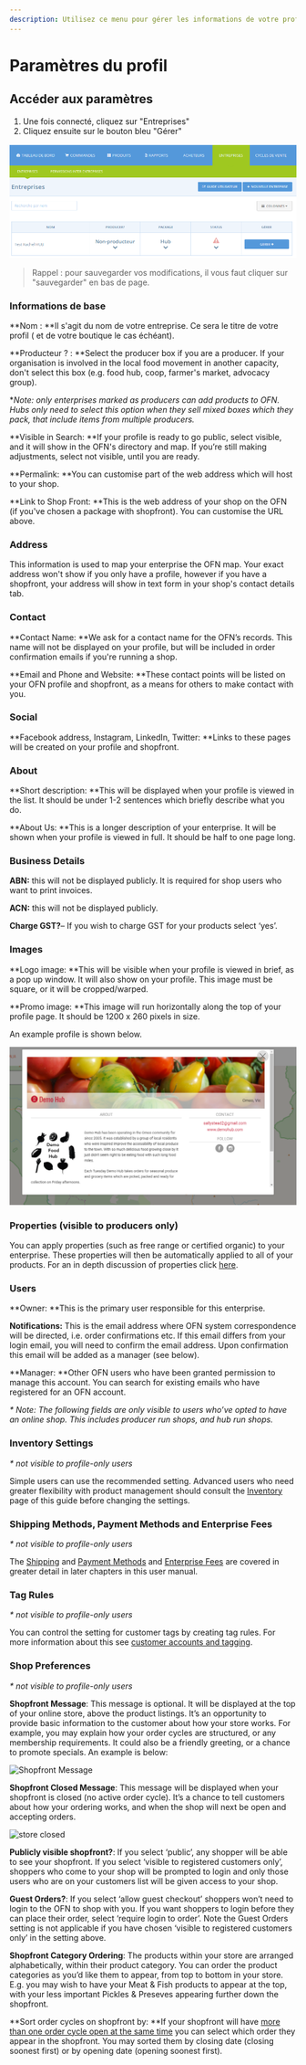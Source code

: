 ```yaml
---
description: Utilisez ce menu pour gérer les informations de votre profil
---
```


# Paramètres du profil

## Accéder aux paramètres

1. Une fois connecté, cliquez sur "Entreprises"
2. Cliquez ensuite sur le bouton bleu "Gérer"

![](../.gitbook/assets/image%20%282%29.png)

> Rappel : pour sauvegarder vos modifications, il vous faut cliquer sur "sauvegarder" en bas de page.

### Informations de base

**Nom : **Il s'agit du nom de votre entreprise. Ce sera le titre de votre profil \( et de votre boutique le cas échéant\).

**Producteur ? : **Select the producer box if you are a producer. If your organisation is involved in the local food movement in another capacity, don't select this box \(e.g. food hub, coop, farmer's market, advocacy group\).

\*_Note: only enterprises marked as producers can add products to OFN. Hubs only need to select this option when they sell mixed boxes which they pack, that include items from multiple producers._

**Visible in Search: **If your profile is ready to go public, select visible, and it will show in the OFN's directory and map. If you’re still making adjustments, select not visible, until you are ready.

**Permalink: **You can customise part of the web address which will host to your shop.

**Link to Shop Front: **This is the web address of your shop on the OFN \(if you've chosen a package with shopfront\). You can customise the URL above.

### Address

This information is used to map your enterprise the OFN map. Your exact address won't show if you only have a profile, however if you have a shopfront, your address will show in text form in your shop's contact details tab.

### Contact

**Contact Name: **We ask for a contact name for the OFN’s records. This name will not be displayed on your profile, but will be included in order confirmation emails if you're running a shop.

**Email and Phone and Website: **These contact points will be listed on your OFN profile and shopfront, as a means for others to make contact with you.

### Social

**Facebook address, Instagram, LinkedIn, Twitter: **Links to these pages will be created on your profile and shopfront.

### About

**Short description: **This will be displayed when your profile is viewed in the list. It should be under 1-2 sentences which briefly describe what you do.

**About Us: **This is a longer description of your enterprise. It will be shown when your profile is viewed in full. It should be half to one page long.

### Business Details

**ABN:** this will not be displayed publicly. It is required for shop users who want to print invoices.

**ACN:** this will not be displayed publicly.

**Charge GST?**– If you wish to charge GST for your products select ‘yes’.

### Images

**Logo image: **This will be visible when your profile is viewed in brief, as a pop up window. It will also show on your profile. This image must be square, or it will be cropped/warped.

**Promo image: **This image will run horizontally along the top of your profile page. It should be 1200 x 260 pixels in size.

An example profile is shown below.

![](../.gitbook/assets/demo-profile.png)

### Properties \(visible to producers only\)

You can apply properties \(such as free range or certified organic\) to your enterprise. These properties will then be automatically applied to all of your products. For an in depth discussion of properties click [here](../fonctionnalites-avancees/produits/product-properties.md).

### Users

**Owner: **This is the primary user responsible for this enterprise.

**Notifications:** This is the email address where OFN system correspondence will be directed, i.e. order confirmations etc. If this email differs from your login email, you will need to confirm the email address. Upon confirmation this email will be added as a manager \(see below\).

**Manager: **Other OFN users who have been granted permission to manage this account. You can search for existing emails who have registered for an OFN account.

_\* Note: The following fields are only visible to users who’ve opted to have an online shop. This includes producer run shops, and hub run shops._

### Inventory Settings

_\* not visible to profile-only users_

Simple users can use the recommended setting. Advanced users who need greater flexibility with product management should consult the [Inventory](../fonctionnalites-avancees/produits/inventory-tool.md) page of this guide before changing the settings.

### Shipping Methods, Payment Methods and Enterprise Fees

_\* not visible to profile-only users_

The [Shipping](types-de-livraisons.md) and [Payment Methods](https://github.com/ofnuserguidefr/guide-utilisateur-open-food-france/tree/f72c4e0a78bb6dc0c5b39249e706b0dbac84df5f/payment-methods-2.md) and [Enterprise Fees](frais-et-taxes.md) are covered in greater detail in later chapters in this user manual.

### Tag Rules

_\* not visible to profile-only users_

You can control the setting for customer tags by creating tag rules. For more information about this see [customer accounts and tagging](../fonctionnalites-avancees/mise-en-place-dune-boutique/customized-shopping-experience.md).

### Shop Preferences

_\* not visible to profile-only users_

**Shopfront Message**: This message is optional. It will be displayed at the top of your online store, above the product listings. It’s an opportunity to provide basic information to the customer about how your store works. For example, you may explain how your order cycles are structured, or any membership requirements. It could also be a friendly greeting, or a chance to promote specials. An example is below:

![Shopfront Message](https://openfoodnetwork.org/wp-content/uploads/2015/05/Shopfront-Message.png)

**Shopfront Closed Message**: This message will be displayed when your shopfront is closed \(no active order cycle\). It’s a chance to tell customers about how your ordering works, and when the shop will next be open and accepting orders.

![store closed](https://openfoodnetwork.org/wp-content/uploads/2015/05/store-closed.png)

**Publicly visible shopfront?**: If you select ‘public’, any shopper will be able to see your shopfront. If you select ‘visible to registered customers only’, shoppers who come to your shop will be prompted to login and only those users who are on your customers list will be given access to your shop.

**Guest Orders?**: If you select ‘allow guest checkout’ shoppers won’t need to login to the OFN to shop with you. If you want shoppers to login before they can place their order, select ‘require login to order’. Note the Guest Orders setting is not applicable if you have chosen ‘visible to registered customers only’ in the setting above.

**Shopfront Category Ordering**: The products within your store are arranged alphabetically, within their product category. You can order the product categories as you’d like them to appear, from top to bottom in your store. E.g. you may wish to have your Meat & Fish products to appear at the top, with your less important Pickles & Preseves appearing further down the shopfront.

**Sort order cycles on shopfront by: **If your shopfront will have [more than one order cycle open at the same time](../fonctionnalites-avancees/cycles-de-vente/opening-more-than-one-order-cycle.md) you can select which order they appear in the shopfront. You may sorted them by closing date \(closing soonest first\) or by opening date \(opening soonest first\).

